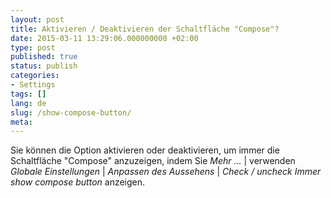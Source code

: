 ```yaml
---
layout: post
title: Aktivieren / Deaktivieren der Schaltfläche "Compose"?
date: 2015-03-11 13:29:06.000000000 +02:00
type: post
published: true
status: publish
categories:
- Settings
tags: []
lang: de
slug: /show-compose-button/
meta:
---
```


Sie können die Option aktivieren oder deaktivieren, um immer die Schaltfläche "Compose" anzuzeigen, indem Sie *Mehr ...* \| verwenden *Globale Einstellungen* \| *Anpassen des Aussehens* \| *Check / uncheck Immer show compose button* anzeigen.
